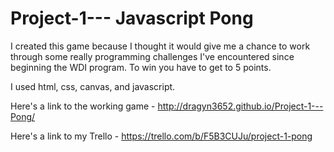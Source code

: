 # Project-1--- Javascript Pong

I created this game because I thought it would give me a chance to work through some really programming challenges I've encountered since beginning the WDI program. To win you have to get to 5 points.

I used html, css, canvas, and javascript.

Here's a link to the working game - http://dragyn3652.github.io/Project-1---Pong/

Here's a link to my Trello - https://trello.com/b/F5B3CUJu/project-1-pong
